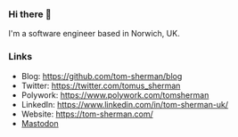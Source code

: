 ### Hi there 👋

I'm a software engineer based in Norwich, UK.

### Links

- Blog: https://github.com/tom-sherman/blog
- Twitter: https://twitter.com/tomus_sherman
- Polywork: https://www.polywork.com/tomsherman
- LinkedIn: https://www.linkedin.com/in/tom-sherman-uk/
- Website: https://tom-sherman.com/
- <a rel="me" href="https://fosstodon.org/@tomsherman">Mastodon</a>
